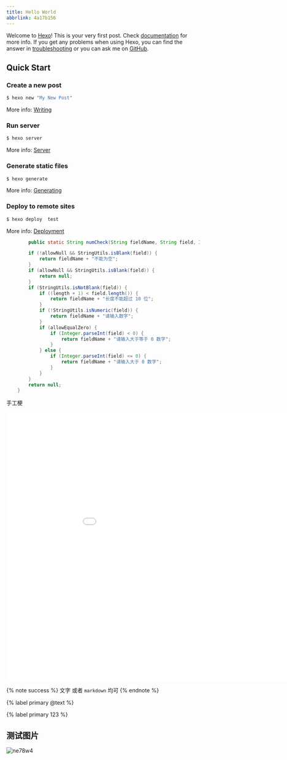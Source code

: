 ```yaml
---
title: Hello World
abbrlink: 4a17b156
---
```

Welcome to [Hexo](https://hexo.io/)! This is your very first post. Check [documentation](https://hexo.io/docs/) for more info. If you get any problems when using Hexo, you can find the answer in [troubleshooting](https://hexo.io/docs/troubleshooting.html) or you can ask me on [GitHub](https://github.com/hexojs/hexo/issues).

## Quick Start

### Create a new post

``` bash
$ hexo new "My New Post"
```

More info: [Writing](https://hexo.io/docs/writing.html)

### Run server

``` bash
$ hexo server
```

More info: [Server](https://hexo.io/docs/server.html)

### Generate static files

``` bash
$ hexo generate
```

More info: [Generating](https://hexo.io/docs/generating.html)

### Deploy to remote sites

``` bash
$ hexo deploy  test
```

More info: [Deployment](https://hexo.io/docs/one-command-deployment.html)


```java
        public static String numCheck(String fieldName, String field, Integer length, boolean allowNull, boolean allowEqualZero) {

        if (!allowNull && StringUtils.isBlank(field)) {
            return fieldName + "不能为空";
        }
        if (allowNull && StringUtils.isBlank(field)) {
            return null;
        }
        if (StringUtils.isNotBlank(field)) {
            if ((length + 1) < field.length()) {
                return fieldName + "长度不能超过 10 位";
            }
            if (!StringUtils.isNumeric(field)) {
                return fieldName + "请输入数字";
            }
            if (allowEqualZero) {
                if (Integer.parseInt(field) < 0) {
                    return fieldName + "请输入大于等于 0 数字";
                }
            } else {
                if (Integer.parseInt(field) <= 0) {
                    return fieldName + "请输入大于 0 数字";
                }
            }
        }
        return null;
    }
```



手工梗



<iframe height=700 width=1000 src="//player.bilibili.com/player.html?aid=247425240&bvid=BV19v41187fe&cid=319165979&page=1" scrolling="no" border="0" frameborder="no" framespacing="0" allowfullscreen="true"> </iframe>



{% note success %}
文字 或者 `markdown` 均可
{% endnote %}




{% label primary @text %}

{% label primary 123 %}





## 测试图片

![ne78w4](https://file.hyqup.cn/img/ne78w4.jpg)